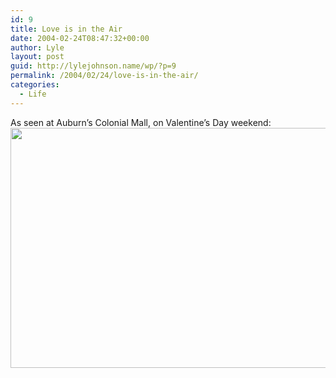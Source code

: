 ```yaml
---
id: 9
title: Love is in the Air
date: 2004-02-24T08:47:32+00:00
author: Lyle
layout: post
guid: http://lylejohnson.name/wp/?p=9
permalink: /2004/02/24/love-is-in-the-air/
categories:
  - Life
---
```

As seen at Auburn&#8217;s Colonial Mall, on Valentine&#8217;s Day weekend: <img src="http://lylejohnson.name/images/southern_hocase.jpg" alt="" width="512" height="384" align="middle" />